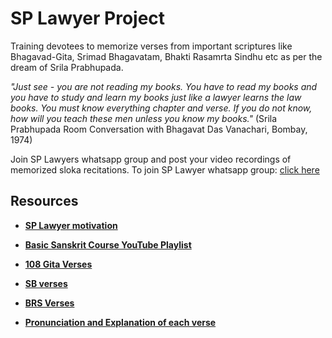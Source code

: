 # SP Lawyer Project

Training devotees to memorize verses from important scriptures like Bhagavad-Gita, Srimad Bhagavatam, Bhakti Rasamrta Sindhu etc as per the dream of Srila Prabhupada.

_"Just see - you are not reading my books. You have to read my books and you have to study and learn my books just like a lawyer learns the law books. You must know everything chapter and verse. If you do not know, how will you teach these men unless you know my books."_ (Srila Prabhupada Room Conversation with Bhagavat Das Vanachari, Bombay, 1974)

Join SP Lawyers whatsapp group and post your video recordings of memorized sloka recitations. To join SP Lawyer whatsapp group: [click here](https://chat.whatsapp.com/F3gOLWEvQ7P2ncogMj97NU)

## Resources

* **[SP Lawyer motivation](https://docs.google.com/document/d/1MhzFH9CdQ_pjKy2aBF0FElhlXR-ySmZ3U0NBBLHsoMY/edit?usp=sharing)**

* **[Basic Sanskrit Course YouTube Playlist](https://youtube.com/playlist?list=PLRv-89Ces_lG8cmWR28RpEmtA0-5trqTE&si=_jEoqAq6ALindhAF)**

* **[108 Gita Verses](https://docs.google.com/document/d/1hFCBnCWJd5MJgnp7LFNYv2MzpJWv4_Qk0xcvDlPr7O0/edit?usp=sharing)**

* **[SB verses](https://docs.google.com/document/d/1pCBx32AUMf0Di-j_xHwElHKzMVbdyRnDtxcZHr71ivA/edit?usp=sharing)**

* **[BRS Verses](https://docs.google.com/document/d/1TBMXzU-qLiowLnrwzbDJoYRS_CwrOu7K8Btj76kxJNQ/edit?usp=sharing)**

* **[Pronunciation and Explanation of each verse](https://drive.google.com/drive/folders/1-N5hWCf07djgK7dMqGhrzaXgpHAMat2Q)**


